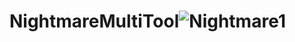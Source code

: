 # NightmareMultiTool![Nightmare1](https://user-images.githubusercontent.com/68307468/163078717-8ce30a15-a8be-4de1-b8f0-e468f524241f.png)
